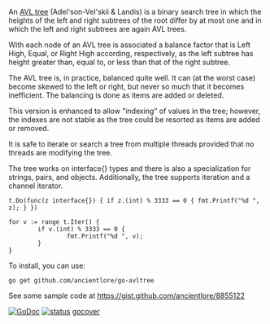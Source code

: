 An [AVL tree](http://en.wikipedia.org/wiki/AVL_tree) (Adel'son-Vel'skii & Landis) is a binary search tree in which the heights of the left and right subtrees of the root differ by at most one and in which the left and right subtrees are again AVL trees.

With each node of an AVL tree is associated a balance factor that is Left High, Equal, or Right High according, respectively, as the left subtree has height greater than, equal to, or less than that of the right subtree.

The AVL tree is, in practice, balanced quite well. It can (at the worst case) become skewed to the left or right, but never so much that it becomes inefficient. The balancing is done as items are added or deleted.

This version is enhanced to allow "indexing" of values in the tree; however, the indexes are not stable as the tree could be resorted as items are added or removed.

It is safe to iterate or search a tree from multiple threads provided that no threads are modifying the tree.

The tree works on interface{} types and there is also a specialization for strings, pairs, and objects. Additionally, the tree supports iteration and a channel iterator.

	t.Do(func(z interface{}) { if z.(int) % 3333 == 0 { fmt.Printf("%d ", z); } })

	for v := range t.Iter() {
        	if v.(int) % 3333 == 0 {
                	fmt.Printf("%d ", v);
        	}
	}

To install, you can use:

	go get github.com/ancientlore/go-avltree

See some sample code at https://gist.github.com/ancientlore/8855122

[![GoDoc](https://godoc.org/github.com/ancientlore/go-avltree?status.png)](https://godoc.org/github.com/ancientlore/go-avltree)
[![status](https://sourcegraph.com/api/repos/github.com/ancientlore/go-avltree/.badges/status.png)](https://sourcegraph.com/github.com/ancientlore/go-avltree)
[gocover](http://gocover.io/github.com/ancientlore/go-avltree)
